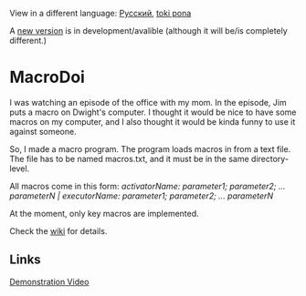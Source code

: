 View in a different language: [Русский](./README.ru-RU.md "Смотреть на русском"), [toki pona](./README.tok.md "lukin kepeken toki pona")

A [new version](https://github.com/ona-li-toki-e-jan-Epiphany-tawa-mi/MacroDoi/tree/master "New version of MacroDoi") is in development/avalible (although it will be/is completely different.)

# MacroDoi
I was watching an episode of the office with my mom. In the episode, Jim puts a macro on Dwight's computer.
I thought it would be nice to have some macros on my computer, and I also thought it would be kinda funny to use it against someone.

So, I made a macro program. The program loads macros in from a text file. The file has to be named macros.txt, and it must be in the same directory-level.

All macros come in this form: *activatorName: parameter1; parameter2; ... parameterN | executorName: parameter1; parameter2; ... parameterN*

At the moment, only key macros are implemented.

Check the [wiki](./MacroDoi.wiki/Home.md "MacroDoi wiki homepage English") for details.

## Links
[Demonstration Video](https://odysee.com/@ona-li-toki-e-jan-Epiphany-tawa-mi:9/MacroDoi-demonstration.-Thought-it-looked-cute%2C-might-delete-later-%28OLD%29:c?r=HYroMZaqrVN4gL5oSJ35gcTgt3K56r39 "MacroDoi Demonstration")

